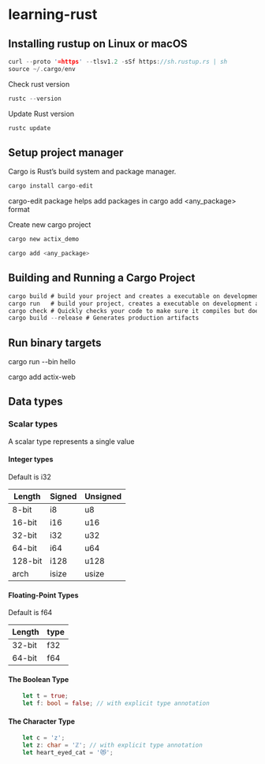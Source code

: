 # learning-rust

## Installing rustup on Linux or macOS
``` rust
curl --proto '=https' --tlsv1.2 -sSf https://sh.rustup.rs | sh
source ~/.cargo/env
```

Check rust version
``` rust
rustc --version
```

Update Rust version
``` rust
rustc update
```

## Setup project manager
Cargo is Rust’s build system and package manager.

```rust
cargo install cargo-edit
```

cargo-edit package helps add packages in cargo add <any_package> format

Create new cargo project
```rust
cargo new actix_demo
```


```rust
cargo add <any_package>
```

## Building and Running a Cargo Project

```rust
cargo build # build your project and creates a executable on development
cargo run   # build your project, creates a executable on development and run code
cargo check # Quickly checks your code to make sure it compiles but doesn’t produce an executable
cargo build --release # Generates production artifacts
```

## Run  binary targets
cargo run --bin hello


cargo add actix-web


## Data types 

### Scalar types
A scalar type represents a single value

#### Integer types
Default is i32

| Length   | Signed | Unsigned |
| -------- | ------ | -------- |
| 8-bit    | i8     | u8       |
| 16-bit   | i16    | u16      |
| 32-bit   | i32    | u32      |
| 64-bit   | i64    | u64      |
| 128-bit  | i128   | u128     |
| arch     | isize  | usize    |

#### Floating-Point Types
Default is f64

| Length   | type |
| -------- | ------ |
| 32-bit   | f32    |
| 64-bit   | f64    |

#### The Boolean Type
```rust
    let t = true;
    let f: bool = false; // with explicit type annotation
```

#### The Character Type
```rust
    let c = 'z';
    let z: char = 'ℤ'; // with explicit type annotation
    let heart_eyed_cat = '😻';
```